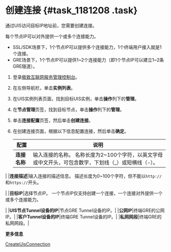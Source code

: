 # 创建连接 {#task_1181208 .task}

通过UIS访问目标IP地址前，您需要创建连接。

每个节点IP可以对外提供一个或多个连接能力。

-   SSL/SDK场景下，1个节点IP可以提供多个连接能力，1个终端用户接入就是1个连接。
-   GRE场景下，1个节点IP可以提供1~2个连接能力（即1个节点IP可以建立1~2条GRE隧道）。

1.  登录[极致互联网服务管理控制台](https://pre-uis.console.aliyun.com)。
2.  在左侧导航栏，单击**实例列表**。
3.  在UIS实例列表页面，找到目标UIS实例，单击**操作**列下的**管理**。
4.  在**节点管理**页签，找到目标节点，单击**操作**列下的**管理**。
5.  单击**连接配置**页签，然后单击**创建连接**。
6.  在创建连接页面，根据以下信息配置连接，然后单击**确定**。 

    |配置|说明|
    |--|--|
    |**连接名称**|输入连接的名称。 名称长度为2~100个字符，以英文字母或中文开头，可包含数字，下划线（\_）或短横线（-）。

 |
    |**连接描述**|输入连接的描述信息。 描述长度为0~100个字符，但不能以`http://`和`https://`开头。

 |
    |**目标IP**|选择节点IP。 一个节点IP仅支持创建一个连接，一个连接对外提供一个或多个连接能力。

 |
    |**UIS节点Tunnel设备的IP**|节点GRE Tunnel设备的IP。|
    |**公网IP**|终端GRE的公网IP。|
    |**客户Tunnel设备的IP**|终端GRE Tunnel设备的IP。|
    |**私网网段**|终端GRE的私网网段。|


**更多信息**  


[CreateUisConnection](../../../../cn.zh-CN/API参考/隧道连接/CreateUisConnection.md#)

